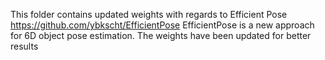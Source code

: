 This folder contains updated weights with regards to Efficient Pose https://github.com/ybkscht/EfficientPose
EfficientPose is a new approach for 6D object pose estimation. The weights have been updated for better results
